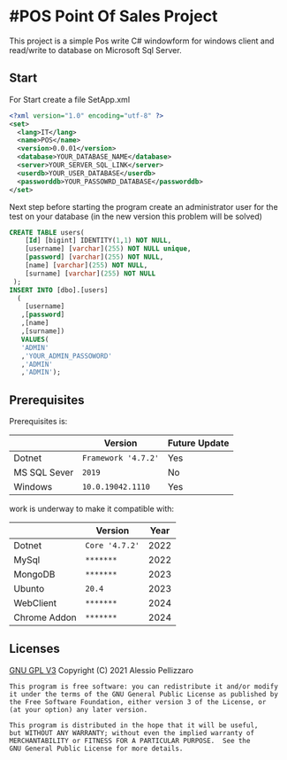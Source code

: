 ﻿# **#POS Point Of Sales Project**

This project is a simple Pos write C# windowform for windows client and read/write to database on Microsoft Sql Server.

## Start

For Start create a file SetApp.xml

```xml
<?xml version="1.0" encoding="utf-8" ?>
<set>
  <lang>IT</lang>
  <name>POS</name>
  <version>0.0.01</version>
  <database>YOUR_DATABASE_NAME</database>
  <server>YOUR_SERVER_SQL_LINK</server>
  <userdb>YOUR_USER_DATABASE</userdb>
  <passworddb>YOUR_PASSOWRD_DATABASE</passworddb>
</set>

```
Next step before starting the program create an administrator user for the test on your database (in the new version this problem will be solved)
```sql
CREATE TABLE users(
	[Id] [bigint] IDENTITY(1,1) NOT NULL, 
	[username] [varchar](255) NOT NULL unique,
	[password] [varchar](255) NOT NULL,
	[name] [varchar](255) NOT NULL,
	[surname] [varchar](255) NOT NULL
 );
INSERT INTO [dbo].[users]
  (
    [username]
   ,[password]
   ,[name]
   ,[surname])
   VALUES(
   'ADMIN'
   ,'YOUR_ADMIN_PASSOWORD'
   ,'ADMIN'
   ,'ADMIN');
```
## Prerequisites

Prerequisites is:

|                |Version                        | Future Update                         |
|----------------|-------------------------------|-----------------------------|
|Dotnet 		 |`Framework '4.7.2'` 			 |Yes                          |
|MS SQL Sever    |`2019`                         |No                           |
|Windows         |`10.0.19042.1110`              |Yes                          |

work is underway to make it compatible with:

|                |Version                        | Year                        |
|----------------|-------------------------------|-----------------------------|
|Dotnet 		 |`Core '4.7.2'` 			     | 2022                        |
|MySql           |`*******`                      | 2022                        |
|MongoDB         |`*******`                      | 2023                        |
|Ubunto          |`20.4`                         | 2023                        |
|WebClient       |`*******`                      | 2024                        |
|Chrome Addon    |`*******`                      | 2024                        |



## Licenses
[GNU GPL V3](https://www.gnu.org/licenses/gpl-3.0.html) 
    Copyright (C) 2021 Alessio Pellizzaro

    This program is free software: you can redistribute it and/or modify
    it under the terms of the GNU General Public License as published by
    the Free Software Foundation, either version 3 of the License, or
    (at your option) any later version.

    This program is distributed in the hope that it will be useful,
    but WITHOUT ANY WARRANTY; without even the implied warranty of
    MERCHANTABILITY or FITNESS FOR A PARTICULAR PURPOSE.  See the
    GNU General Public License for more details.